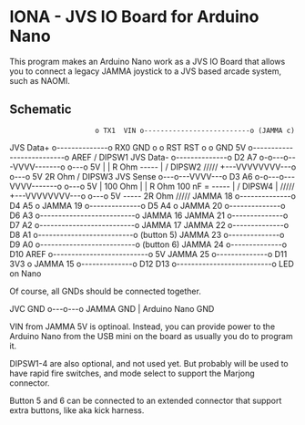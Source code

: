 # IONA - JVS IO Board for Arduino Nano

This program makes an Arduino Nano work as a JVS IO Board that allows you
to connect a legacy JAMMA joystick to a JVS based arcade system, such as NAOMI.

## Schematic

                         o TX1  VIN o--------------------------o (JAMMA c)
JVS Data+ o--------------o RX0  GND o
                         o RST  RST o
                         o GND   5V o--------------------------o AREF
                                                         / DIPSW1
JVS Data- o--------------o D2    A7 o-o---o---VVVV-------o o---o 5V
                                      |   |   R Ohm
                                    ----- |              / DIPSW2
                                    ///// +---VVVVVVVV---o o---o 5V
                                               2R Ohm
                                                         / DIPSW3
JVS Sense o---o---VVVV---o D3    A6 o-o---o---VVVV-------o o---o 5V
              |  100 Ohm              |   |   R Ohm
       100 nF =                     ----- |              / DIPSW4
              |                     ///// +---VVVVVVVV---o o---o 5V
            -----                              2R Ohm
            /////
 JAMMA 18 o--------------o D4    A5 o
 JAMMA 19 o--------------o D5    A4 o
 JAMMA 20 o--------------o D6    A3 o--------------------------o JAMMA 16
 JAMMA 21 o--------------o D7    A2 o--------------------------o JAMMA 17
 JAMMA 22 o--------------o D8    A1 o--------------------------o (button 5)
 JAMMA 23 o--------------o D9    A0 o--------------------------o (button 6)
 JAMMA 24 o--------------o D10 AREF o--------------------------o 5V
 JAMMA 25 o--------------o D11  3V3 o
 JAMMA 15 o--------------o D12  D13 o--------------------------o LED on Nano

Of course, all GNDs should be connected together.

 JVC GND o---o---o JAMMA GND
             |
      Arduino Nano  GND

VIN from JAMMA 5V is optinoal. Instead, you can provide power to the Arduino
Nano from the USB mini on the board as usually you do to program it.

DIPSW1-4 are also optional, and not used yet. But probably will be used to have
rapid fire switches, and mode select to support the Marjong connector.

Button 5 and 6 can be connected to an extended connector that support extra
buttons, like aka kick harness.
